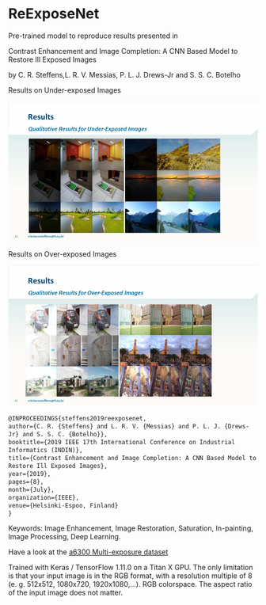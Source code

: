 # ReExposeNet

Pre-trained model to reproduce results presented in 

Contrast Enhancement and Image Completion: A CNN Based Model to Restore Ill Exposed Images

by C. R. Steffens,L. R. V. Messias, P. L. J. Drews-Jr and S. S. C. Botelho

Results on Under-exposed Images

![Results on Under-exposed Images](slides/Slide21.JPG)

Results on Over-exposed Images

![Results on Over-exposed Images](slides/Slide23.JPG)


```
@INPROCEEDINGS{steffens2019reexposenet,
author={C. R. {Steffens} and L. R. V. {Messias} and P. L. J. {Drews-Jr} and S. S. C. {Botelho}},
booktitle={2019 IEEE 17th International Conference on Industrial Informatics (INDIN)},
title={Contrast Enhancement and Image Completion: A CNN Based Model to Restore Ill Exposed Images},
year={2019},
pages={8},
month={July},
organization={IEEE},
venue={Helsinki-Espoo, Finland}
}
```


Keywords: Image Enhancement, Image Restoration, Saturation, In-painting, Image Processing, Deep Learning.

Have a look at the [a6300 Multi-exposure dataset](https://github.com/steffensbola/a6300_multi_exposure_dataset)

Trained with Keras / TensorFlow 1.11.0 on a Titan X GPU. The only limitation is that your input image is in the RGB format, with a resolution multiple of 8 (e. g. 512x512, 1080x720, 1920x1080,...). RGB colorspace. The aspect ratio of the input image does not matter.
